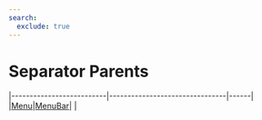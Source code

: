 ```yaml
---
search:
  exclude: true
---
```


<h1 class="heading"><span class="name">Separator Parents</span></h1>

|--------------------------|--------------------------------|------|
|[Menu](../objects/menu.md)|[MenuBar](../objects/menubar.md)|&nbsp;|

